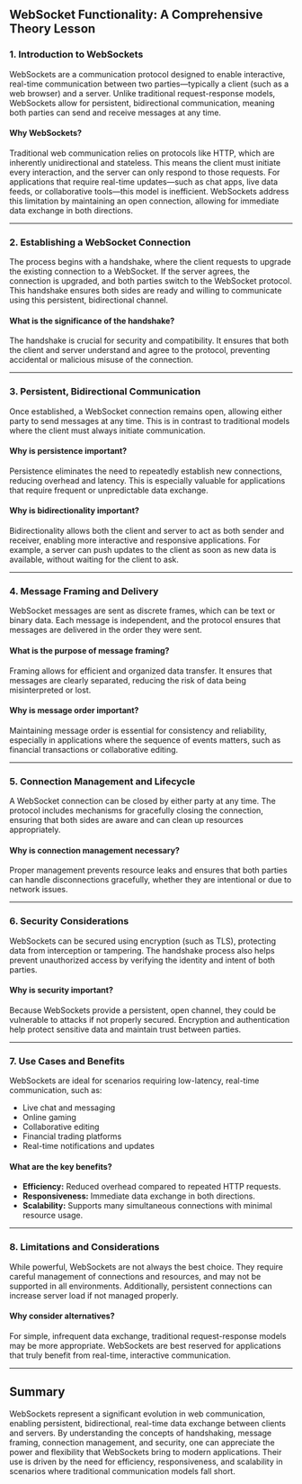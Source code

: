 ## WebSocket Functionality: A Comprehensive Theory Lesson

### 1. **Introduction to WebSockets**

WebSockets are a communication protocol designed to enable interactive, real-time communication between two parties—typically a client (such as a web browser) and a server. Unlike traditional request-response models, WebSockets allow for persistent, bidirectional communication, meaning both parties can send and receive messages at any time.

#### **Why WebSockets?**
Traditional web communication relies on protocols like HTTP, which are inherently unidirectional and stateless. This means the client must initiate every interaction, and the server can only respond to those requests. For applications that require real-time updates—such as chat apps, live data feeds, or collaborative tools—this model is inefficient. WebSockets address this limitation by maintaining an open connection, allowing for immediate data exchange in both directions.

---

### 2. **Establishing a WebSocket Connection**

The process begins with a handshake, where the client requests to upgrade the existing connection to a WebSocket. If the server agrees, the connection is upgraded, and both parties switch to the WebSocket protocol. This handshake ensures both sides are ready and willing to communicate using this persistent, bidirectional channel.

#### **What is the significance of the handshake?**
The handshake is crucial for security and compatibility. It ensures that both the client and server understand and agree to the protocol, preventing accidental or malicious misuse of the connection.

---

### 3. **Persistent, Bidirectional Communication**

Once established, a WebSocket connection remains open, allowing either party to send messages at any time. This is in contrast to traditional models where the client must always initiate communication.

#### **Why is persistence important?**
Persistence eliminates the need to repeatedly establish new connections, reducing overhead and latency. This is especially valuable for applications that require frequent or unpredictable data exchange.

#### **Why is bidirectionality important?**
Bidirectionality allows both the client and server to act as both sender and receiver, enabling more interactive and responsive applications. For example, a server can push updates to the client as soon as new data is available, without waiting for the client to ask.

---

### 4. **Message Framing and Delivery**

WebSocket messages are sent as discrete frames, which can be text or binary data. Each message is independent, and the protocol ensures that messages are delivered in the order they were sent.

#### **What is the purpose of message framing?**
Framing allows for efficient and organized data transfer. It ensures that messages are clearly separated, reducing the risk of data being misinterpreted or lost.

#### **Why is message order important?**
Maintaining message order is essential for consistency and reliability, especially in applications where the sequence of events matters, such as financial transactions or collaborative editing.

---

### 5. **Connection Management and Lifecycle**

A WebSocket connection can be closed by either party at any time. The protocol includes mechanisms for gracefully closing the connection, ensuring that both sides are aware and can clean up resources appropriately.

#### **Why is connection management necessary?**
Proper management prevents resource leaks and ensures that both parties can handle disconnections gracefully, whether they are intentional or due to network issues.

---

### 6. **Security Considerations**

WebSockets can be secured using encryption (such as TLS), protecting data from interception or tampering. The handshake process also helps prevent unauthorized access by verifying the identity and intent of both parties.

#### **Why is security important?**
Because WebSockets provide a persistent, open channel, they could be vulnerable to attacks if not properly secured. Encryption and authentication help protect sensitive data and maintain trust between parties.

---

### 7. **Use Cases and Benefits**

WebSockets are ideal for scenarios requiring low-latency, real-time communication, such as:

- Live chat and messaging
- Online gaming
- Collaborative editing
- Financial trading platforms
- Real-time notifications and updates

#### **What are the key benefits?**
- **Efficiency:** Reduced overhead compared to repeated HTTP requests.
- **Responsiveness:** Immediate data exchange in both directions.
- **Scalability:** Supports many simultaneous connections with minimal resource usage.

---

### 8. **Limitations and Considerations**

While powerful, WebSockets are not always the best choice. They require careful management of connections and resources, and may not be supported in all environments. Additionally, persistent connections can increase server load if not managed properly.

#### **Why consider alternatives?**
For simple, infrequent data exchange, traditional request-response models may be more appropriate. WebSockets are best reserved for applications that truly benefit from real-time, interactive communication.

---

## **Summary**

WebSockets represent a significant evolution in web communication, enabling persistent, bidirectional, real-time data exchange between clients and servers. By understanding the concepts of handshaking, message framing, connection management, and security, one can appreciate the power and flexibility that WebSockets bring to modern applications. Their use is driven by the need for efficiency, responsiveness, and scalability in scenarios where traditional communication models fall short.